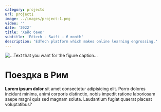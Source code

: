 ```yaml
---
category: projects
url: project1
image: ../images/project-1.png
video: ''
date: '2022'
title: 'Хайс банк'
subtitle: 'Edtech - Swift – 6 month'
description: 'EdTech platform which makes online learning engrossing.'
---
```


![...Text that you want for the figure caption...](../images/project1.png '...alt text...')

# Поездка в Рим
**Lorem ipsum dolor** sit amet consectetur adipisicing elit. Porro dolores incidunt minima, animi corporis distinctio, nobis impedit ratione laboriosam saepe magni quis sed magnam soluta. Laudantium fugiat quaerat placeat voluptatibus?
